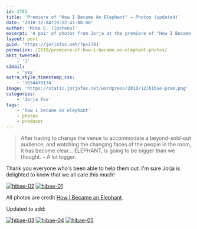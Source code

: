 ```yaml
---
id: 2781
title: 'Premiere of "How I Became An Elephant" — Photos (updated)'
date: '2010-12-04T19:52:42-08:00'
author: 'Mika E. (Ipstenu)'
excerpt: 'A pair of photos from Jorja at the premiere of "How I Became An Elephant".  _Updated December 5th_'
layout: post
guid: 'https://jorjafox.net/?p=2781'
permalink: /2010/premiere-of-how-i-became-an-elephant-photos/
aktt_tweeted:
    - '1'
s2mail:
    - 'yes'
astra_style_timestamp_css:
    - '1634439174'
image: 'https://static.jorjafox.net/wordpress/2010/12/hibae-prem.png'
categories:
    - 'Jorja Fox'
tags:
    - 'how i became an elephant'
    - photos
    - producer
---
```


<blockquote>After having to change the venue to accommodate a beyond-sold-out audience, and watching the changing faces of the people in the room, it has become clear… ELEPHANT, is going to be bigger than we thought. – A lot bigger.</blockquote>

Thank you everyone who's been able to help them out.  I'm sure Jorja is delighted to know that we all care this much!

<a href="https://jorjafox.net/gallery/pub/premieres/20101202-hibaelephant/hibae-02.jpg"><img class="ZenphotoPress_thumb " alt="hibae-02" title="hibae-02" src="https://jorjafox.net/gallery/cache/pub/premieres/20101202-hibaelephant/hibae-02_200_cw200_ch200_thumb.jpg"  /></a> <a href="https://jorjafox.net/gallery/pub/premieres/20101202-hibaelephant/hibae-01.jpg"><img class="ZenphotoPress_thumb " alt="hibae-01" title="hibae-01" src="https://jorjafox.net/gallery/cache/pub/premieres/20101202-hibaelephant/hibae-01_200_cw200_ch200_thumb.jpg"  /></a>

All photos are credit <a href="http://www.howibecameanelephant.com/2010/12/pics-news-from-the-premiere-of-elephant/">How I Became an Elephant</a>.

Updated to add:

<a href="https://jorjafox.net/gallery/pub/premieres/20101202-hibaelephant/hibae-03.jpg"><img class="ZenphotoPress_thumb " alt="hibae-03" title="hibae-01" src="https://jorjafox.net/gallery/cache/pub/premieres/20101202-hibaelephant/hibae-03_200_cw200_ch200_thumb.jpg"  /></a> <a href="https://jorjafox.net/gallery/pub/premieres/20101202-hibaelephant/hibae-04.jpg"><img class="ZenphotoPress_thumb " alt="hibae-04" title="hibae-01" src="https://jorjafox.net/gallery/cache/pub/premieres/20101202-hibaelephant/hibae-04_200_cw200_ch200_thumb.jpg"  /></a> <a href="https://jorjafox.net/gallery/pub/premieres/20101202-hibaelephant/hibae-05.jpg"><img class="ZenphotoPress_thumb " alt="hibae-05" title="hibae-01" src="https://jorjafox.net/gallery/cache/pub/premieres/20101202-hibaelephant/hibae-05_200_cw200_ch200_thumb.jpg"  /></a>
